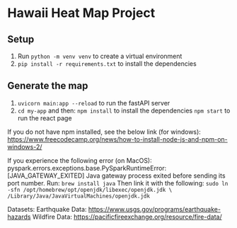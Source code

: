 # Hawaii Heat Map Project

## Setup

1. Run `python -m venv venv` to create a virtual environment
2. `pip install -r requirements.txt` to install the dependencies

## Generate the map

1. `uvicorn main:app --reload` to run the fastAPI server
2. `cd my-app` and then: ``npm install`` to install the dependencies `npm start` to run the react page

If you do not have npm installed, see the below link (for windows):
https://www.freecodecamp.org/news/how-to-install-node-js-and-npm-on-windows-2/

If you experience the following error (on MacOS):
pyspark.errors.exceptions.base.PySparkRuntimeError: [JAVA_GATEWAY_EXITED] Java gateway process exited before sending its port number.
Run:
`brew install java`
Then link it with the following:
`sudo ln -sfn /opt/homebrew/opt/openjdk/libexec/openjdk.jdk \
 /Library/Java/JavaVirtualMachines/openjdk.jdk`

Datasets:
Earthquake Data: https://www.usgs.gov/programs/earthquake-hazards
Wildfire Data: https://pacificfireexchange.org/resource/fire-data/
